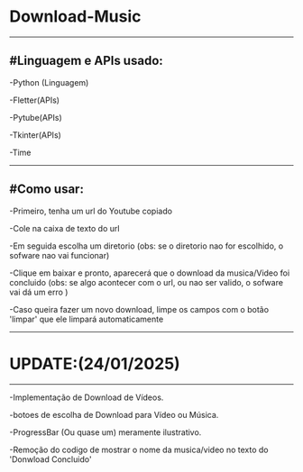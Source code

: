 # Download-Music

---------------------------------------------------------------------------------------------------------------------------------------
#Linguagem e APIs usado:
---------------------------------------------------------------------------------------------------------------------------------------
-Python (Linguagem)

-Fletter(APIs) 

-Pytube(APIs)

-Tkinter(APIs)

-Time

--------------------------------------------------------------------------------------------------------------------------------------


#Como usar:
--------------------------------------------------------------------------------------------------------------------------------------
-Primeiro, tenha um url do Youtube copiado


-Cole na caixa de texto do url


-Em seguida escolha um diretorio (obs: se o diretorio nao for escolhido, o sofware nao vai funcionar)


-Clique em baixar e pronto, aparecerá que o download da musica/Video foi concluido (obs: se algo acontecer com o url, ou nao ser valido, o sofware vai dá um erro )


-Caso queira fazer um novo download, limpe os campos com o botão 'limpar' que ele limpará automaticamente 

--------------------------------------------------------------------------------------------------------------------------------------

# UPDATE:(24/01/2025)
--------------------------------------------------------------------------------------------------------------------------------------
-Implementação de Download de Vídeos.

-botoes de escolha de Download para Vídeo ou Música.

-ProgressBar (Ou quase um) meramente ilustrativo.

-Remoção do codigo de mostrar o nome da musica/video no texto do 'Donwload Concluido'

